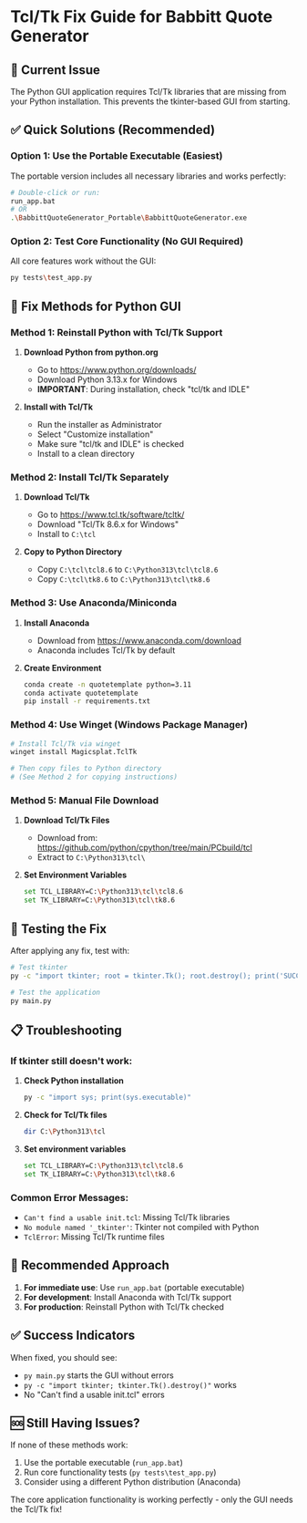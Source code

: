 # Tcl/Tk Fix Guide for Babbitt Quote Generator

## 🚨 Current Issue
The Python GUI application requires Tcl/Tk libraries that are missing from your Python installation. This prevents the tkinter-based GUI from starting.

## ✅ Quick Solutions (Recommended)

### Option 1: Use the Portable Executable (Easiest)
The portable version includes all necessary libraries and works perfectly:
```bash
# Double-click or run:
run_app.bat
# OR
.\BabbittQuoteGenerator_Portable\BabbittQuoteGenerator.exe
```

### Option 2: Test Core Functionality (No GUI Required)
All core features work without the GUI:
```bash
py tests\test_app.py
```

## 🔧 Fix Methods for Python GUI

### Method 1: Reinstall Python with Tcl/Tk Support
1. **Download Python from python.org**
   - Go to https://www.python.org/downloads/
   - Download Python 3.13.x for Windows
   - **IMPORTANT**: During installation, check "tcl/tk and IDLE"

2. **Install with Tcl/Tk**
   - Run the installer as Administrator
   - Select "Customize installation"
   - Make sure "tcl/tk and IDLE" is checked
   - Install to a clean directory

### Method 2: Install Tcl/Tk Separately
1. **Download Tcl/Tk**
   - Go to https://www.tcl.tk/software/tcltk/
   - Download "Tcl/Tk 8.6.x for Windows"
   - Install to `C:\tcl`

2. **Copy to Python Directory**
   - Copy `C:\tcl\tcl8.6` to `C:\Python313\tcl\tcl8.6`
   - Copy `C:\tcl\tk8.6` to `C:\Python313\tcl\tk8.6`

### Method 3: Use Anaconda/Miniconda
1. **Install Anaconda**
   - Download from https://www.anaconda.com/download
   - Anaconda includes Tcl/Tk by default

2. **Create Environment**
   ```bash
   conda create -n quotetemplate python=3.11
   conda activate quotetemplate
   pip install -r requirements.txt
   ```

### Method 4: Use Winget (Windows Package Manager)
```bash
# Install Tcl/Tk via winget
winget install Magicsplat.TclTk

# Then copy files to Python directory
# (See Method 2 for copying instructions)
```

### Method 5: Manual File Download
1. **Download Tcl/Tk Files**
   - Download from: https://github.com/python/cpython/tree/main/PCbuild/tcl
   - Extract to `C:\Python313\tcl\`

2. **Set Environment Variables**
   ```bash
   set TCL_LIBRARY=C:\Python313\tcl\tcl8.6
   set TK_LIBRARY=C:\Python313\tcl\tk8.6
   ```

## 🧪 Testing the Fix

After applying any fix, test with:
```bash
# Test tkinter
py -c "import tkinter; root = tkinter.Tk(); root.destroy(); print('SUCCESS!')"

# Test the application
py main.py
```

## 📋 Troubleshooting

### If tkinter still doesn't work:
1. **Check Python installation**
   ```bash
   py -c "import sys; print(sys.executable)"
   ```

2. **Check for Tcl/Tk files**
   ```bash
   dir C:\Python313\tcl
   ```

3. **Set environment variables**
   ```bash
   set TCL_LIBRARY=C:\Python313\tcl\tcl8.6
   set TK_LIBRARY=C:\Python313\tcl\tk8.6
   ```

### Common Error Messages:
- `Can't find a usable init.tcl`: Missing Tcl/Tk libraries
- `No module named '_tkinter'`: Tkinter not compiled with Python
- `TclError`: Missing Tcl/Tk runtime files

## 🎯 Recommended Approach

1. **For immediate use**: Use `run_app.bat` (portable executable)
2. **For development**: Install Anaconda with Tcl/Tk support
3. **For production**: Reinstall Python with Tcl/Tk checked

## ✅ Success Indicators

When fixed, you should see:
- `py main.py` starts the GUI without errors
- `py -c "import tkinter; tkinter.Tk().destroy()"` works
- No "Can't find a usable init.tcl" errors

## 🆘 Still Having Issues?

If none of these methods work:
1. Use the portable executable (`run_app.bat`)
2. Run core functionality tests (`py tests\test_app.py`)
3. Consider using a different Python distribution (Anaconda)

The core application functionality is working perfectly - only the GUI needs the Tcl/Tk fix! 